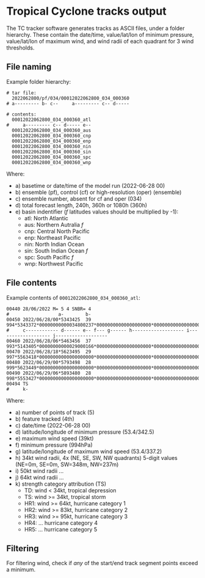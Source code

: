 Tropical Cyclone tracks output
===

The TC tracker software generates tracks as ASCII files, under a folder hierarchy. These contain the date/time, value/lat/lon of minimum pressure, value/lat/lon of maximum wind, and wind radii of each quadrant for 3 wind thresholds.

File naming
---

Example folder hierarchy:

```
# tar file:
  2022062800/pf/034/00012022062800_034_000360
# a--------- b- c--     a--------- c-- d-----

# contents:
  00012022062800_034_000360_atl
#     a--------- c-- d----- e--
  00012022062800_034_000360_aus
  00012022062800_034_000360_cnp
  00012022062800_034_000360_enp
  00012022062800_034_000360_nin
  00012022062800_034_000360_sin
  00012022062800_034_000360_spc
  00012022062800_034_000360_wnp
```

Where:
- a) basetime or date/time of the model run (2022-06-28 00)
- b) ensemble (pf), control (cf) or high-resolution (oper) (ensemble)
- c) ensemble number, absent for cf and oper (034)
- d) total forecast length, 240h, 360h or 1080h (360h)
- e) basin indentifier (*f* latitudes values should be multiplied by -1):
  - atl: North Atlantic
  - aus: Northern Autralia *f*
  - cnp: Central North Pacific
  - enp: Northeast Pacific
  - nin: North Indian Ocean
  - sin: South Indian Ocean *f*
  - spc: South Pacific *f*
  - wnp: Northwest Pacific


File contents
---

Example contents of `00012022062800_034_000360_atl`:

```
00440 28/06/2022 M= 5 4 SNBR= 4
#                  a-        b-
00450 2022/06/28/00*5343425  39  994*5343372*00000000000034800237*00000000000000000000*00000000000000000000*
#     c------------ d------ e-- f--- g------ h------------------- i------------------- j-------------------
00460 2022/06/28/06*5463456  37  993*5143405*00000000000029000166*00000000000000000000*00000000000000000000*
00470 2022/06/28/18*5623495  29  997*5563418*00000000000000000000*00000000000000000000*00000000000000000000*
00480 2022/06/29/00*5793498  28  999*5623449*00000000000000000000*00000000000000000000*00000000000000000000*
00490 2022/06/29/06*5893480  28  998*5553427*00000000000000000000*00000000000000000000*00000000000000000000*
00494 TS
#     k-
```

Where:
- a) number of points of track (5)
- b) feature tracked (4th)
- c) date/time (2022-06-28 00)
- d) latitude/longitude of minimum pressure (53.4/342.5)
- e) maximum wind speed (39kt)
- f) minimum pressure (994hPa)
- g) latitude/longitude of maximum wind speed (53.4/337.2)
- h) 34kt wind radii, 4x (NE, SE, SW, NW quadrants) 5-digit values (NE=0m, SE=0m, SW=348m, NW=237m)
- i) 50kt wind radii ...
- j) 64kt wind radii ...
- k) strength category attribution (TS)
  - TD: wind < 34kt, tropical depression
  - TS: wind >= 34kt, tropical storm
  - HR1: wind >= 64kt, hurricane category 1
  - HR2: wind >= 83kt, hurricane category 2
  - HR3: wind >= 95kt, hurricane category 3
  - HR4: ... hurricane category 4
  - HR5: ... hurricane category 5


Filtering
---

For filtering wind, check if *any* of the start/end track segment points exceed a minimum.

